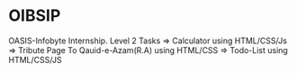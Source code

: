 # OIBSIP
OASIS-Infobyte Internship.
Level 2 Tasks
=> Calculator using HTML/CSS/Js
=> Tribute Page To Qauid-e-Azam(R.A) using HTML/CSS
=> Todo-List using HTML/CSS/JS
